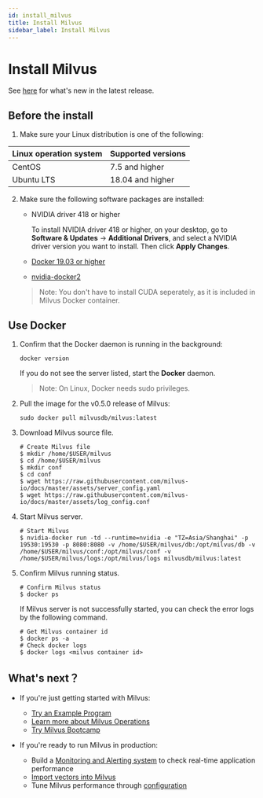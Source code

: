```yaml
---
id: install_milvus
title: Install Milvus
sidebar_label: Install Milvus
---
```


# Install Milvus 

See [here](../release/v0.4.0.md) for what's new in the latest release. 

## Before the install

1. Make sure your Linux distribution is one of the following:

| Linux operation system | Supported versions |
| :--------------------- | :----------------- |
| CentOS                 | 7.5 and higher     |
| Ubuntu LTS             | 18.04 and higher   |

2. Make sure the following software packages are installed:

   - NVIDIA driver 418 or higher
   
     To install NVIDIA driver 418 or higher, on your desktop, go to **Software & Updates** -> **Additional Drivers**, and select a NVIDIA driver version you want to install. Then click **Apply Changes**. 
   
   - [Docker 19.03 or higher](https://docs.docker.com/engine/installation/linux/docker-ce/ubuntu/)
   
   - [nvidia-docker2](https://github.com/NVIDIA/nvidia-docker/wiki/Installation-(version-2.0)) 
   
   > Note: You don't have to install CUDA seperately, as it is included in Milvus Docker container.

## Use Docker

1. Confirm that the Docker daemon is running in the background: 

   ```
   docker version
   ```

   If you do not see the server listed, start the **Docker** daemon.

   > Note: On Linux, Docker needs sudo privileges.

2. Pull the image for the v0.5.0 release of Milvus:

   ```
   sudo docker pull milvusdb/milvus:latest
   ```

3. Download Milvus source file.

   ```shell
   # Create Milvus file
   $ mkdir /home/$USER/milvus
   $ cd /home/$USER/milvus
   $ mkdir conf
   $ cd conf
   $ wget https://raw.githubusercontent.com/milvus-io/docs/master/assets/server_config.yaml
   $ wget https://raw.githubusercontent.com/milvus-io/docs/master/assets/log_config.conf
   ```

4. Start Milvus server.

   ```shell
   # Start Milvus
   $ nvidia-docker run -td --runtime=nvidia -e "TZ=Asia/Shanghai" -p 19530:19530 -p 8080:8080 -v /home/$USER/milvus/db:/opt/milvus/db -v /home/$USER/milvus/conf:/opt/milvus/conf -v /home/$USER/milvus/logs:/opt/milvus/logs milvusdb/milvus:latest
   ```

5. Confirm Milvus running status.

   ```shell
   # Confirm Milvus status
   $ docker ps
   ```
   
   If Milvus server is not successfully started, you can check the error logs by the following command. 
   
   ```shell
   # Get Milvus container id
   $ docker ps -a
   # Check docker logs
   $ docker logs <milvus container id>
   ```

## What's next？

- If you're just getting started with Milvus:

  - [Try an Example Program](example_code.md)
  - [Learn more about Milvus Operations](milvus_operation.md)
  - [Try Milvus Bootcamp](https://github.com/milvus-io/bootcamp)
  
- If you're ready to run Milvus in production:

  - Build a [Monitoring and Alerting system](monitor.md) to check real-time application performance
  - [Import vectors into Milvus](import_data.md)
  - Tune Milvus performance through [configuration](../reference/milvus_config.md)
